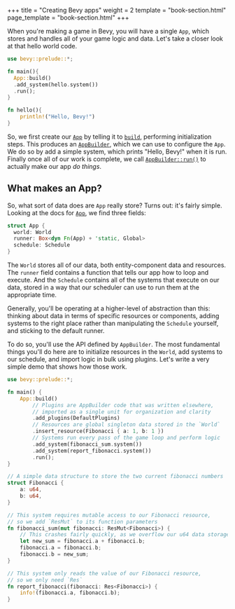 +++
title = "Creating Bevy apps"
weight = 2
template = "book-section.html"
page_template = "book-section.html"
+++

When you're making a game in Bevy, you will have a single `App`, which stores and handles all of your game logic and data.
Let's take a closer look at that hello world code.

```rust
use bevy::prelude::*;

fn main(){
  App::build()
  .add_system(hello.system())
  .run();
}

fn hello(){
    println!("Hello, Bevy!")
}
```

So, we first create our [`App`](https://docs.rs/bevy/latest/bevy/app/struct.App.html) by telling it to [`build`](https://docs.rs/bevy/latest/bevy/app/struct.App.html#method.build), performing initialization steps.
This produces an [`AppBuilder`](https://docs.rs/bevy/latest/bevy/app/struct.AppBuilder.html), which we can use to configure the `App`.
We do so by add a simple system, which prints "Hello, Bevy!" when it is run.
Finally once all of our work is complete, we call [`AppBuilder::run()`](https://docs.rs/bevy/latest/bevy/app/struct.AppBuilder.html#method.run) to actually make our app *do things*.

## What makes an App?

So, what sort of data does are `App` really store?
Turns out: it's fairly simple.
Looking at the docs for [`App`](https://docs.rs/bevy/latest/bevy/app/struct.App.html), we find three fields:

```rust
struct App {
  world: World
  runner: Box<dyn Fn(App) + 'static, Global>
  schedule: Schedule
}
```

The `World` stores all of our data, both entity-component data and resources.
The `runner` field contains a function that tells our app how to loop and execute.
And the `Schedule` contains all of the systems that execute on our data, stored in a way that our scheduler can use to run them at the appropriate time.

Generally, you'll be operating at a higher-level of abstraction than this: thinking about data in terms of specific resources or components, adding systems to the right place rather than manipulating the `Schedule` yourself, and sticking to the default runner.

To do so, you'll use the API defined by `AppBuilder`.
The most fundamental things you'll do here are to initialize resources in the `World`, add systems to our schedule, and import logic in bulk using plugins.
Let's write a very simple demo that shows how those work.

```rust
use bevy::prelude::*;

fn main() {
    App::build()
        // Plugins are AppBuilder code that was written elsewhere,
        // imported as a single unit for organization and clarity
        .add_plugins(DefaultPlugins)
        // Resources are global singleton data stored in the `World`
        .insert_resource(Fibonacci { a: 1, b: 1 })
        // Systems run every pass of the game loop and perform logic
        .add_system(fibonacci_sum.system())
        .add_system(report_fibonacci.system())
        .run();
}

// A simple data structure to store the two current fibonacci numbers
struct Fibonacci {
    a: u64,
    b: u64,
}

// This system requires mutable access to our Fibonacci resource,
// so we add `ResMut` to its function parameters
fn fibonacci_sum(mut fibonacci: ResMut<Fibonacci>) {
    // This crashes fairly quickly, as we overflow our u64 data storage
    let new_sum = fibonacci.a + fibonacci.b;
    fibonacci.a = fibonacci.b;
    fibonacci.b = new_sum;
}

// This system only reads the value of our Fibonacci resource,
// so we only need `Res`
fn report_fibonacci(fibonacci: Res<Fibonacci>) {
    info!(fibonacci.a, fibonacci.b);
}
```
